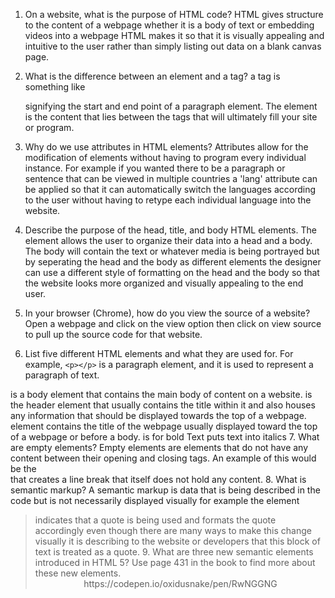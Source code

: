1.  On a website, what is the purpose of HTML code?
HTML gives structure to the content of a webpage whether it is a body of text or embedding videos into a webpage HTML makes it so that it is visually appealing and intuitive to the user rather than simply listing out data on a blank canvas page.

2.  What is the difference between an element and a tag?
a tag is something like <p></p> signifying the start and end point of a paragraph element. The element is the content that lies between the tags that will ultimately fill your site or program.
3.  Why do we use attributes in HTML elements?
Attributes allow for the modification of elements without having to program every individual instance. For example if you wanted there to be a paragraph or sentence that can be viewed in multiple countries a 'lang' attribute can be applied so that it can automatically switch the languages according to the user without having to retype each individual language into the website.
4.  Describe the purpose of the head, title, and body HTML elements.
The <head> element allows the user to organize their data into a head and a body. The body will contain the text or whatever media is being portrayed but by seperating the head and the body as different elements the designer can use a different style of formatting on the head and the body so that the website looks more organized and visually appealing to the end user.
5.  In your browser (Chrome), how do you view the source of a website?
Open a webpage and click on the view option then click on view source to pull up the source code for that website.
6.  List five different HTML elements and what they are used for. For example, `<p></p>` is a paragraph element, and it is used to represent a paragraph of text.
<body></body> is a body element that contains the main body of content on a website.
<head></head> is the header element that usually contains the title within it and also houses any information that should be displayed towards the top of a webpage.
<title></title> element contains the title of the webpage usually displayed toward the top of a webpage or before a body.
<b></b> is for bold Text
<i></i> puts text into italics
7.  What are empty elements?
Empty elements are elements that do not have any content between their opening and closing tags. An example of this would be the <br /> that creates a line break that itself does not hold any content.
8.  What is semantic markup?
A semantic markup is data that is being described in the code but is not necessarily displayed visually for example the element <blockquote> indicates that a quote is being used and formats the quote accordingly even though there are many ways to make this change visually it is describing to the website or developers that this block of text is treated as a quote.
9.  What are three new semantic elements introduced in HTML 5? Use page 431 in the book to find more about these new elements.
<header>
<article>
<footer>
https://codepen.io/oxidusnake/pen/RwNGGNG
